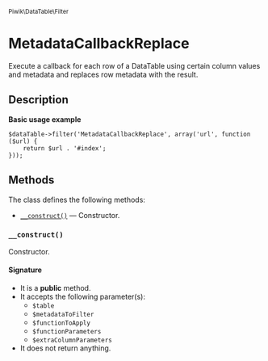 <small>Piwik\DataTable\Filter</small>

MetadataCallbackReplace
=======================

Execute a callback for each row of a DataTable using certain column values and metadata and replaces row metadata with the result.

Description
-----------

**Basic usage example**

    $dataTable->filter('MetadataCallbackReplace', array('url', function ($url) {
        return $url . '#index';
    }));


Methods
-------

The class defines the following methods:

- [`__construct()`](#__construct) &mdash; Constructor.

### `__construct()` <a name="__construct"></a>

Constructor.

#### Signature

- It is a **public** method.
- It accepts the following parameter(s):
    - `$table`
    - `$metadataToFilter`
    - `$functionToApply`
    - `$functionParameters`
    - `$extraColumnParameters`
- It does not return anything.


